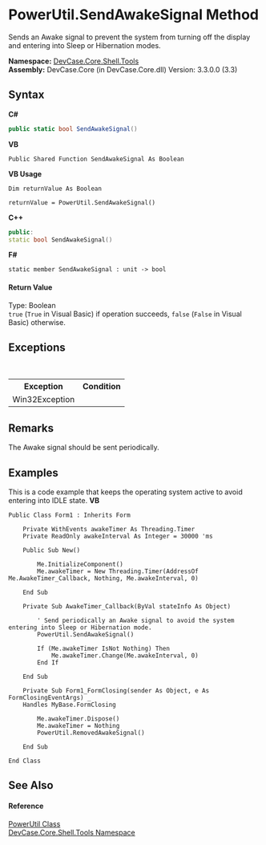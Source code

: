# PowerUtil.SendAwakeSignal Method 
 

Sends an Awake signal to prevent the system from turning off the display and entering into Sleep or Hibernation modes.

**Namespace:**&nbsp;<a href="N_DevCase_Core_Shell_Tools">DevCase.Core.Shell.Tools</a><br />**Assembly:**&nbsp;DevCase.Core (in DevCase.Core.dll) Version: 3.3.0.0 (3.3)

## Syntax

**C#**<br />
``` C#
public static bool SendAwakeSignal()
```

**VB**<br />
``` VB
Public Shared Function SendAwakeSignal As Boolean
```

**VB Usage**<br />
``` VB Usage
Dim returnValue As Boolean

returnValue = PowerUtil.SendAwakeSignal()
```

**C++**<br />
``` C++
public:
static bool SendAwakeSignal()
```

**F#**<br />
``` F#
static member SendAwakeSignal : unit -> bool 

```


#### Return Value
Type: Boolean<br />`true` (`True` in Visual Basic) if operation succeeds, `false` (`False` in Visual Basic) otherwise.

## Exceptions
&nbsp;<table><tr><th>Exception</th><th>Condition</th></tr><tr><td>Win32Exception</td><td /></tr></table>

## Remarks
The Awake signal should be sent periodically.

## Examples
This is a code example that keeps the operating system active to avoid entering into IDLE state. 
**VB**<br />
``` VB
Public Class Form1 : Inherits Form

    Private WithEvents awakeTimer As Threading.Timer
    Private ReadOnly awakeInterval As Integer = 30000 'ms

    Public Sub New()

        Me.InitializeComponent()
        Me.awakeTimer = New Threading.Timer(AddressOf Me.AwakeTimer_Callback, Nothing, Me.awakeInterval, 0)

    End Sub

    Private Sub AwakeTimer_Callback(ByVal stateInfo As Object)

        ' Send periodically an Awake signal to avoid the system entering into Sleep or Hibernation mode.
        PowerUtil.SendAwakeSignal()

        If (Me.awakeTimer IsNot Nothing) Then
            Me.awakeTimer.Change(Me.awakeInterval, 0)
        End If

    End Sub

    Private Sub Form1_FormClosing(sender As Object, e As FormClosingEventArgs) _
    Handles MyBase.FormClosing

        Me.awakeTimer.Dispose()
        Me.awakeTimer = Nothing
        PowerUtil.RemovedAwakeSignal()

    End Sub

End Class
```


## See Also


#### Reference
<a href="T_DevCase_Core_Shell_Tools_PowerUtil">PowerUtil Class</a><br /><a href="N_DevCase_Core_Shell_Tools">DevCase.Core.Shell.Tools Namespace</a><br />